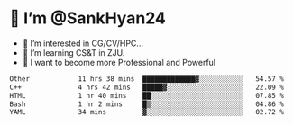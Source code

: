 # 👋 I’m @SankHyan24

- 👀 I’m interested in CG/CV/HPC...
- 🌱 I’m learning CS&T in ZJU.
- 💞️ I want to become more Professional and Powerful


<!---
SankHyan24/SankHyan24 is a ✨ special ✨ repository because its `README.md` (this file) appears on your GitHub profile.
You can click the Preview link to take a look at your changes.
--->
<!--START_SECTION:waka-->

```txt
Other            11 hrs 38 mins  █████████████▓░░░░░░░░░░░   54.57 %
C++              4 hrs 42 mins   █████▓░░░░░░░░░░░░░░░░░░░   22.09 %
HTML             1 hr 40 mins    ██░░░░░░░░░░░░░░░░░░░░░░░   07.85 %
Bash             1 hr 2 mins     █▒░░░░░░░░░░░░░░░░░░░░░░░   04.86 %
YAML             34 mins         ▓░░░░░░░░░░░░░░░░░░░░░░░░   02.72 %
```

<!--END_SECTION:waka-->
